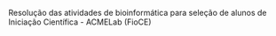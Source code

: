 Resolução das atividades de bioinformática para seleção de alunos de Iniciação Científica - ACMELab (FioCE)
